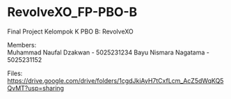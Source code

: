 # RevolveXO_FP-PBO-B
Final Project Kelompok K PBO B: RevolveXO

Members: <br>
Muhammad Naufal Dzakwan - 5025231234
Bayu Nismara Nagatama - 5025231152

Files:
https://drive.google.com/drive/folders/1cgdJkiAyH7tCxfLcm_AcZ5dWqKQ5QvMT?usp=sharing
